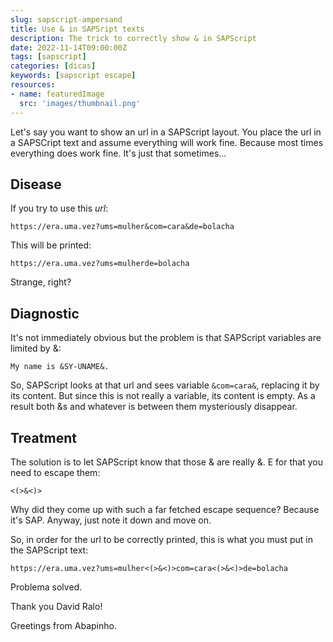 ```yaml
---
slug: sapscript-ampersand
title: Use & in SAPSript texts
description: The trick to correctly show & in SAPScript
date: 2022-11-14T09:00:00Z
tags: [sapscript]
categories: [dicas]
keywords: [sapscript escape]
resources:
- name: featuredImage
  src: 'images/thumbnail.png'
---
```


Let's say you want to show an url in a SAPScript layout. You place the url in a SAPSCript text and assume everything will work fine. Because most times everything does work fine. It's just that sometimes...

<!--more-->

## Disease

If you try to use this _url_:

```text
https://era.uma.vez?ums=mulher&com=cara&de=bolacha
```

This will be printed:

```text
https://era.uma.vez?ums=mulherde=bolacha
```

Strange, right?

## Diagnostic

It's not immediately obvious but the problem is that SAPScript variables are limited by &:

```text
My name is &SY-UNAME&.
```

So, SAPScript looks at that url and sees variable `&com=cara&`, replacing it by its content. But since this is not really a variable, its content is empty. As a result both &s and whatever is between them mysteriously disappear.

## Treatment

The solution is to let SAPScript know that those & are really &. E for that you need to escape them:

```text
<(>&<)>
```

Why did they come up with such a far fetched escape sequence? Because it's SAP. Anyway, just note it down and move on.

So, in order for the url to be correctly printed, this is what you must put in the SAPScript text:

```text
https://era.uma.vez?ums=mulher<(>&<)>com=cara<(>&<)>de=bolacha
```

Problema solved.

Thank you David Ralo!

Greetings from Abapinho.
